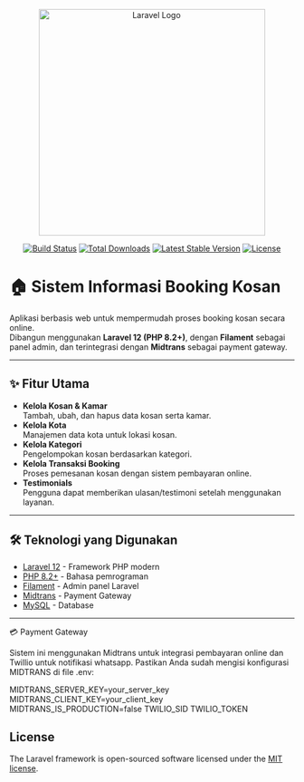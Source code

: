 <p align="center"><a href="https://laravel.com" target="_blank"><img src="https://raw.githubusercontent.com/laravel/art/master/logo-lockup/5%20SVG/2%20CMYK/1%20Full%20Color/laravel-logolockup-cmyk-red.svg" width="400" alt="Laravel Logo"></a></p>

<p align="center">
<a href="https://github.com/laravel/framework/actions"><img src="https://github.com/laravel/framework/workflows/tests/badge.svg" alt="Build Status"></a>
<a href="https://packagist.org/packages/laravel/framework"><img src="https://img.shields.io/packagist/dt/laravel/framework" alt="Total Downloads"></a>
<a href="https://packagist.org/packages/laravel/framework"><img src="https://img.shields.io/packagist/v/laravel/framework" alt="Latest Stable Version"></a>
<a href="https://packagist.org/packages/laravel/framework"><img src="https://img.shields.io/packagist/l/laravel/framework" alt="License"></a>
</p>

# 🏠 Sistem Informasi Booking Kosan

Aplikasi berbasis web untuk mempermudah proses booking kosan secara online.  
Dibangun menggunakan **Laravel 12 (PHP 8.2+)**, dengan **Filament** sebagai panel admin, dan terintegrasi dengan **Midtrans** sebagai payment gateway.

---

## ✨ Fitur Utama
- **Kelola Kosan & Kamar**  
  Tambah, ubah, dan hapus data kosan serta kamar.
- **Kelola Kota**  
  Manajemen data kota untuk lokasi kosan.
- **Kelola Kategori**  
  Pengelompokan kosan berdasarkan kategori.
- **Kelola Transaksi Booking**  
  Proses pemesanan kosan dengan sistem pembayaran online.
- **Testimonials**  
  Pengguna dapat memberikan ulasan/testimoni setelah menggunakan layanan.

---

## 🛠️ Teknologi yang Digunakan
- [Laravel 12](https://laravel.com/) - Framework PHP modern
- [PHP 8.2+](https://www.php.net/releases/8.2/en.php) - Bahasa pemrograman
- [Filament](https://filamentphp.com/) - Admin panel Laravel
- [Midtrans](https://midtrans.com/) - Payment Gateway
- [MySQL](https://www.mysql.com/) - Database

---
💳 Payment Gateway

Sistem ini menggunakan Midtrans untuk integrasi pembayaran online dan Twillio untuk notifikasi whatsapp.
Pastikan Anda sudah mengisi konfigurasi MIDTRANS di file .env:

MIDTRANS_SERVER_KEY=your_server_key
MIDTRANS_CLIENT_KEY=your_client_key
MIDTRANS_IS_PRODUCTION=false
TWILIO_SID
TWILIO_TOKEN

## License

The Laravel framework is open-sourced software licensed under the [MIT license](https://opensource.org/licenses/MIT).
